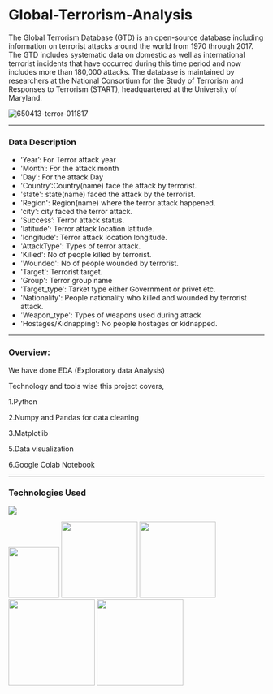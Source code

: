 # Global-Terrorism-Analysis

The Global Terrorism Database (GTD) is an open-source database including information on terrorist attacks around the world from 1970 through 2017. The GTD includes systematic data on domestic as well as international terrorist incidents that have occurred during this time period and now includes more than 180,000 attacks. The database is maintained by researchers at the National Consortium for the Study of Terrorism and Responses to Terrorism (START), headquartered at the University of Maryland.

![650413-terror-011817](https://user-images.githubusercontent.com/32620288/137513463-8ffa196e-d019-4921-a69a-6636d44d2279.jpg)

-----------------------------------------------------------------------------------------------
### Data Description

* ‘Year’: For Terror attack year
* 'Month’: For the attack month
* 'Day': For the attack Day
* 'Country’:Country(name) face the attack by terrorist.
* 'state': state(name) faced the attack by the terrorist.
* 'Region': Region(name) where the terror attack happened.
* 'city': city faced the terror attack.
* 'Success’: Terror attack status.
* 'latitude': Terror attack location latitude.
* 'longitude': Terror attack location longitude.
* 'AttackType': Types of terror attack.
* 'Killed': No of people killed by terrorist.
* 'Wounded': No of people wounded by terrorist.
* 'Target': Terrorist target.
* 'Group': Terror group name
* 'Target_type': Tarket type either Government or privet etc.
* 'Nationality': People nationality who killed and wounded by terrorist attack.
* 'Weapon_type': Types of weapons used during attack 
* 'Hostages/Kidnapping': No people hostages or kidnapped.

--------------------------------------------------------------------------------------------

### Overview:

We have done EDA (Exploratory data Analysis)

Technology and tools wise this project covers,

1.Python

2.Numpy and Pandas for data cleaning

3.Matplotlib

5.Data visualization

6.Google Colab Notebook

---------------------------------------------------------------------------------------

### Technologies Used

![](https://forthebadge.com/images/badges/made-with-python.svg)

[<img target="_blank" src="https://numpy.org/images/logos/numpy.svg" width=100>](https://numpy.org)    [<img target="_blank" src="https://upload.wikimedia.org/wikipedia/commons/thumb/e/ed/Pandas_logo.svg/450px-Pandas_logo.svg.png" width=150>](https://pandas.pydata.org)  [<img target="_blank" src="https://seaborn.pydata.org/_static/logo-wide-lightbg.svg" width=150>](https://seaborn.pydata.org) [<img target="_blank" src="https://matplotlib.org/_static/logo2_compressed.svg" width=170>](https://matplotlib.org)   [<img target="_blank" src="https://user-images.githubusercontent.com/32620288/137518674-f36c5ad3-3d64-4c7a-a07c-53f247750394.png" width=170>](https://colab.research.google.com/)
